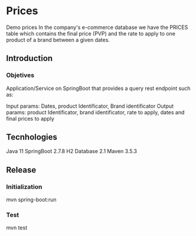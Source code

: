 # Prices
Demo prices
In the company's e-commerce database we have the PRICES table which contains the final price (PVP) and the rate to apply to one product of a brand between a given dates.

## Introduction

### Objetives

Application/Service on SpringBoot that provides a query rest endpoint such as:

Input params: Dates, product Identificator, Brand identificator
Output params: product Identificator, brand identificator, rate to apply, dates and final prices to apply 

## Tecnhologies

Java 11 
SpringBoot 2.7.8 
H2 Database 2.1 
Maven 3.5.3 

## Release

### Initialization
mvn spring-boot:run

### Test
mvn test



